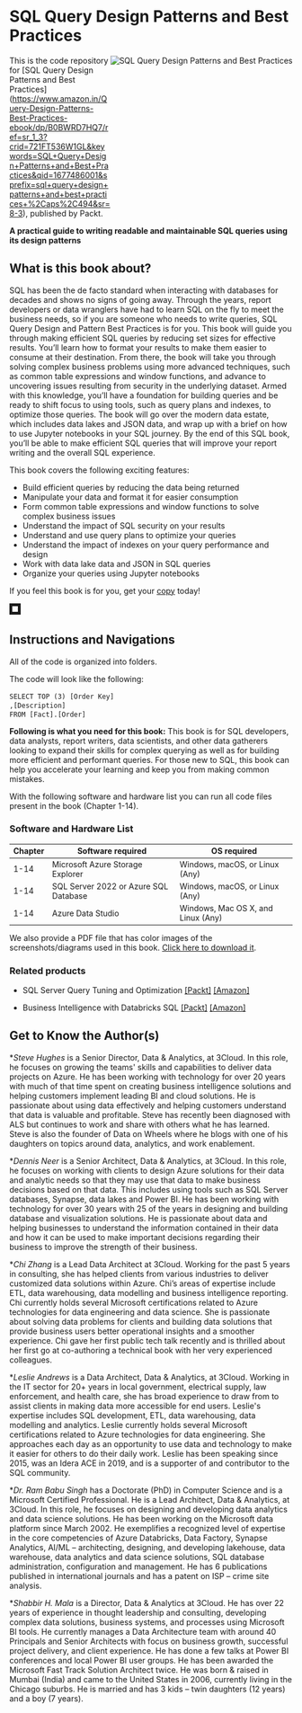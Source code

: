 # SQL Query Design Patterns and Best Practices	

<a href="https://www.amazon.in/Query-Design-Patterns-Best-Practices-ebook/dp/B0BWRD7HQ7/ref=sr_1_3?crid=721FT536W1GL&keywords=SQL+Query+Design+Patterns+and+Best+Practices&qid=1677486001&sprefix=sql+query+design+patterns+and+best+practices+%2Caps%2C494&sr=8-3"><img src="https://m.media-amazon.com/images/I/413ivVqCWFL.jpg" alt="SQL Query Design Patterns and Best Practices	" height="256px" align="right"></a>

This is the code repository for [SQL Query Design Patterns and Best Practices] (https://www.amazon.in/Query-Design-Patterns-Best-Practices-ebook/dp/B0BWRD7HQ7/ref=sr_1_3?crid=721FT536W1GL&keywords=SQL+Query+Design+Patterns+and+Best+Practices&qid=1677486001&sprefix=sql+query+design+patterns+and+best+practices+%2Caps%2C494&sr=8-3), published by Packt.

**A practical guide to writing readable and maintainable SQL queries using its design patterns**

## What is this book about?
SQL has been the de facto standard when interacting with databases for decades and shows no signs of going away. Through the years, report developers or data wranglers have had to learn SQL on the fly to meet the business needs, so if you are someone who needs to write queries, SQL Query Design and Pattern Best Practices is for you.
This book will guide you through making efficient SQL queries by reducing set sizes for effective results. You’ll learn how to format your results to make them easier to consume at their destination. From there, the book will take you through solving complex business problems using more advanced techniques, such as common table expressions and window functions, and advance to uncovering issues resulting from security in the underlying dataset. Armed with this knowledge, you’ll have a foundation for building queries and be ready to shift focus to using tools, such as query plans and indexes, to optimize those queries. The book will go over the modern data estate, which includes data lakes and JSON data, and wrap up with a brief on how to use Jupyter notebooks in your SQL journey.
By the end of this SQL book, you’ll be able to make efficient SQL queries that will improve your report writing and the overall SQL experience.

This book covers the following exciting features: 
* Build efficient queries by reducing the data being returned
* Manipulate your data and format it for easier consumption
* Form common table expressions and window functions to solve complex business issues
* Understand the impact of SQL security on your results
* Understand and use query plans to optimize your queries
* Understand the impact of indexes on your query performance and design
* Work with data lake data and JSON in SQL queries
* Organize your queries using Jupyter notebooks

If you feel this book is for you, get your [copy](https://www.amazon.com/dp/1837633282) today!

<a href="https://www.packtpub.com/?utm_source=github&utm_medium=banner&utm_campaign=GitHubBanner"><img src="https://raw.githubusercontent.com/PacktPublishing/GitHub/master/GitHub.png" alt="https://www.packtpub.com/" border="5" /></a>

## Instructions and Navigations
All of the code is organized into folders.

The code will look like the following:
```
SELECT TOP (3) [Order Key]
,[Description]
FROM [Fact].[Order]
```

**Following is what you need for this book:**
This book is for SQL developers, data analysts, report writers, data scientists, and other data gatherers looking to expand their skills for complex querying as well as for building more efficient and performant queries.
For those new to SQL, this book can help you accelerate your learning and keep you from making common mistakes.

With the following software and hardware list you can run all code files present in the book (Chapter 1-14).

### Software and Hardware List

| Chapter  | Software required                                                                    | OS required                        |
| -------- | -------------------------------------------------------------------------------------| -----------------------------------|
|  1-14	   |   		Microsoft Azure Storage Explorer                                                | Windows, macOS, or Linux (Any)|
|1-14      |      SQL Server 2022 or Azure SQL Database                                           | Windows, macOS, or Linux (Any)|
|1-14      |      Azure Data Studio              			                                            | Windows, Mac OS X, and Linux (Any) |


We also provide a PDF file that has color images of the screenshots/diagrams used in this book. [Click here to download it](https://packt.link/Xxotr).


### Related products <Other books you may enjoy>
* SQL Server Query Tuning and Optimization [[Packt]](<Book link on Packtpub>) [[Amazon]](https://www.amazon.com/dp/1803242620)

* Business Intelligence with Databricks SQL [[Packt]](<Book link on Packtpub>) [[Amazon]](https://www.amazon.com/dp/1803235330)

## Get to Know the Author(s)
**Steve Hughes* is a Senior Director, Data & Analytics, at 3Cloud. In this role, he focuses on growing the teams' skills and capabilities to deliver data projects on Azure. He has been working with technology for over 20 years with much of that time spent on creating business intelligence solutions and helping customers implement leading BI and cloud solutions. He is passionate about using data effectively and helping customers understand that data is valuable and profitable. Steve has recently been diagnosed with ALS but continues to work and share with others what he has learned. Steve is also the founder of Data on Wheels where he blogs with one of his daughters on topics around data, analytics, and work enablement.

**Dennis Neer* is a Senior Architect, Data & Analytics, at 3Cloud. In this role, he focuses on working with clients to design Azure solutions for their data and analytic needs so that they may use that data to make business decisions based on that data. This includes using tools such as SQL Server databases, Synapse, data lakes and Power BI. He has been working with technology for over 30 years with 25 of the years in designing and building database and visualization solutions. He is passionate about data and helping businesses to understand the information contained in their data and how it can be used to make important decisions regarding their business to improve the strength of their business.

**Chi Zhang* is a Lead Data Architect at 3Cloud. Working for the past 5 years in consulting, she has helped clients from various industries to deliver customized data solutions within Azure. Chi’s areas of expertise include ETL, data warehousing, data modelling and business intelligence reporting. Chi currently holds several Microsoft certifications related to Azure technologies for data engineering and data science. She is passionate about solving data problems for clients and building data solutions that provide business users better operational insights and a smoother experience. Chi gave her first public tech talk recently and is thrilled about her first go at co-authoring a technical book with her very experienced colleagues.

**Leslie Andrews* is a Data Architect, Data & Analytics, at 3Cloud. Working in the IT sector for 20+ years in local government, electrical supply, law enforcement, and health care, she has broad experience to draw from to assist clients in making data more accessible for end users. Leslie's expertise includes SQL development, ETL, data warehousing, data modelling and analytics. Leslie currently holds several Microsoft certifications related to Azure technologies for data engineering. She approaches each day as an opportunity to use data and technology to make it easier for others to do their daily work. Leslie has been speaking since 2015, was an Idera ACE in 2019, and is a supporter of and contributor to the SQL community.

**Dr. Ram Babu Singh* has a Doctorate (PhD) in Computer Science and is a Microsoft Certified Professional. He is a Lead Architect, Data & Analytics, at 3Cloud. In this role, he focuses on designing and developing data analytics and data science solutions. He has been working on the Microsoft data platform since March 2002. He exemplifies a recognized level of expertise in the core competencies of Azure Databricks, Data Factory, Synapse Analytics, AI/ML – architecting, designing, and developing lakehouse, data warehouse, data analytics and data science solutions, SQL database administration, configuration and management. He has 6 publications published in international journals and has a patent on ISP – crime site analysis.

**Shabbir H. Mala* is a Director, Data & Analytics at 3Cloud. He has over 22 years of experience in thought leadership and consulting, developing complex data solutions, business systems, and processes using Microsoft BI tools. He currently manages a Data Architecture team with around 40 Principals and Senior Architects with focus on business growth, successful project delivery, and client experience. He has done a few talks at Power BI conferences and local Power BI user groups. He has been awarded the Microsoft Fast Track Solution Architect twice. He was born & raised in Mumbai (India) and came to the United States in 2006, currently living in the Chicago suburbs. He is married and has 3 kids – twin daughters (12 years) and a boy (7 years).	
